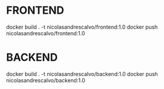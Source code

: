 # FRONTEND
docker build . -t nicolasandrescalvo/frontend:1.0
docker push nicolasandrescalvo/frontend:1.0
# BACKEND
docker build . -t nicolasandrescalvo/backend:1.0
docker push nicolasandrescalvo/backend:1.0